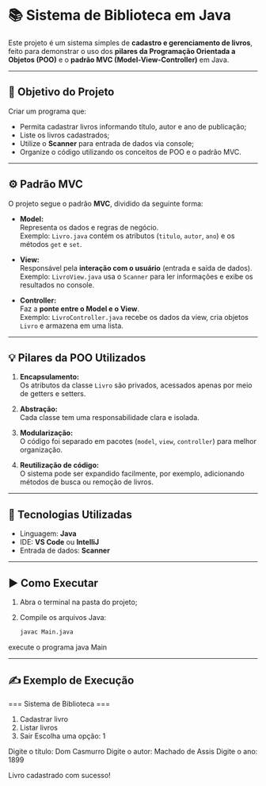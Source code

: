 # 📚 Sistema de Biblioteca em Java

Este projeto é um sistema simples de **cadastro e gerenciamento de livros**, feito para demonstrar o uso dos **pilares da Programação Orientada a Objetos (POO)** e o **padrão MVC (Model-View-Controller)** em Java.

---

## 🧠 Objetivo do Projeto

Criar um programa que:
- Permita cadastrar livros informando título, autor e ano de publicação;
- Liste os livros cadastrados;
- Utilize o **Scanner** para entrada de dados via console;
- Organize o código utilizando os conceitos de POO e o padrão MVC.


---

## ⚙️ Padrão MVC

O projeto segue o padrão **MVC**, dividido da seguinte forma:

- **Model:**  
  Representa os dados e regras de negócio.  
  Exemplo: `Livro.java` contém os atributos (`titulo`, `autor`, `ano`) e os métodos `get` e `set`.

- **View:**  
  Responsável pela **interação com o usuário** (entrada e saída de dados).  
  Exemplo: `LivroView.java` usa o `Scanner` para ler informações e exibe os resultados no console.

- **Controller:**  
  Faz a **ponte entre o Model e o View**.  
  Exemplo: `LivroController.java` recebe os dados da view, cria objetos `Livro` e armazena em uma lista.

---

## 💡 Pilares da POO Utilizados

1. **Encapsulamento:**  
   Os atributos da classe `Livro` são privados, acessados apenas por meio de getters e setters.

2. **Abstração:**  
   Cada classe tem uma responsabilidade clara e isolada.

3. **Modularização:**  
   O código foi separado em pacotes (`model`, `view`, `controller`) para melhor organização.

4. **Reutilização de código:**  
   O sistema pode ser expandido facilmente, por exemplo, adicionando métodos de busca ou remoção de livros.

---

## 🧰 Tecnologias Utilizadas

- Linguagem: **Java**
- IDE: **VS Code** ou **IntelliJ**
- Entrada de dados: **Scanner**

---

## ▶️ Como Executar

1. Abra o terminal na pasta do projeto;
2. Compile os arquivos Java:

   ```bash
   javac Main.java

 execute o programa java Main

---

 ## ✍️ Exemplo de Execução

 === Sistema de Biblioteca ===
1. Cadastrar livro
2. Listar livros
3. Sair
Escolha uma opção: 1

Digite o título: Dom Casmurro
Digite o autor: Machado de Assis
Digite o ano: 1899

Livro cadastrado com sucesso!